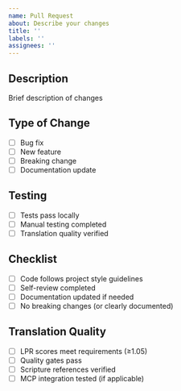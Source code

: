 ```yaml
---
name: Pull Request
about: Describe your changes
title: ''
labels: ''
assignees: ''
---
```


## Description
Brief description of changes

## Type of Change
- [ ] Bug fix
- [ ] New feature
- [ ] Breaking change
- [ ] Documentation update

## Testing
- [ ] Tests pass locally
- [ ] Manual testing completed
- [ ] Translation quality verified

## Checklist
- [ ] Code follows project style guidelines
- [ ] Self-review completed
- [ ] Documentation updated if needed
- [ ] No breaking changes (or clearly documented)

## Translation Quality
- [ ] LPR scores meet requirements (≥1.05)
- [ ] Quality gates pass
- [ ] Scripture references verified
- [ ] MCP integration tested (if applicable)
